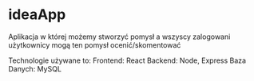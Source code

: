 ﻿# ideaApp

Aplikacja w której możemy stworzyć pomysł a wszyscy zalogowani użytkownicy mogą ten pomysł ocenić/skomentować

Technologie używane to:
Frontend: React
Backend: Node, Express
Baza Danych: MySQL
